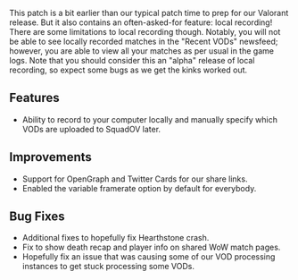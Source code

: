 This patch is a bit earlier than our typical patch time to prep for our Valorant release.
But it also contains an often-asked-for feature: local recording!
There are some limitations to local recording though.
Notably, you will not be able to see locally recorded matches in the "Recent VODs" newsfeed; however, you are able to view all your matches as per usual in the game logs.
Note that you should consider this an "alpha" release of local recording, so expect some bugs as we get the kinks worked out.

## Features
* Ability to record to your computer locally and manually specify which VODs are uploaded to SquadOV later.

## Improvements
* Support for OpenGraph and Twitter Cards for our share links.
* Enabled the variable framerate option by default for everybody.

## Bug Fixes
* Additional fixes to hopefully fix Hearthstone crash.
* Fix to show death recap and player info on shared WoW match pages.
* Hopefully fix an issue that was causing some of our VOD processing instances to get stuck processing some VODs.